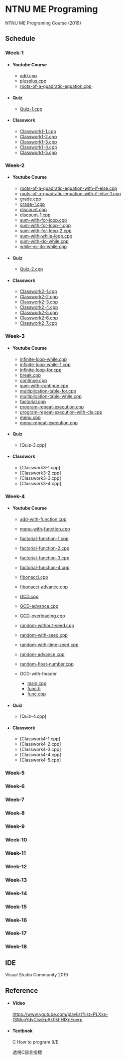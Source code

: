 # NTNU ME Programing
NTNU ME Programing Course (2019)

## Schedule
### Week-1 

  * #### Youtube Course
    * [add.cpp](Week-1/YoutubeCourse/add.cpp)
    * [plusplus.cpp](Week-1/YoutubeCourse/plusplus.cpp)
    * [roots-of-a-quadratic-equation.cpp](Week-1/YoutubeCourse/roots-of-a-quadratic-equation.cpp)
  * #### Quiz
    * [Quiz-1.cpp](Week-1/Quiz/Quiz-1.cpp)
  * #### Classwork
    * [Classwork1-1.cpp](Week-1/Classwork/Classwork1-1.cpp)
    * [Classwork1-2.cpp](Week-1/Classwork/Classwork1-2.cpp)
    * [Classwork1-3.cpp](Week-1/Classwork/Classwork1-3.cpp)
    * [Classwork1-4.cpp](Week-1/Classwork/Classwork1-4.cpp)
    * [Classwork1-5.cpp](Week-1/Classwork/Classwork1-5.cpp)
### Week-2 

 * #### Youtube Course
   * [roots-of-a-quadratic-equation-with-if-else.cpp](Week-2/YoutubeCourse/roots-of-a-quadratic-equation-with-if-else.cpp)
   * [roots-of-a-quadratic-equation-with-if-else-1.cpp](Week-2/YoutubeCourse/roots-of-a-quadratic-equation-with-if-else-1.cpp)
   * [grade.cpp](Week-2/YoutubeCourse/grade.cpp)
   * [grade-1.cpp](Week-2/YoutubeCourse/grade-1.cpp)
   * [discount.cpp](Week-2/YoutubeCourse/discount.cpp)
   * [discount-1.cpp](Week-2/YoutubeCourse/discount-1.cpp)
   * [sum-with-for-loop.cpp](Week-2/YoutubeCourse/sum-with-for-loop.cpp)
   * [sum-with-for-loop-1.cpp](Week-2/YoutubeCourse/sum-with-for-loop-1.cpp)
   * [sum-with-for-loop-2.cpp](Week-2/YoutubeCourse/sum-with-for-loop-2.cpp)
   * [sum-with-while-loop.cpp](Week-2/YoutubeCourse/sum-with-while-loop.cpp)
   * [sum-with-do-while.cpp](Week-2/YoutubeCourse/sum-with-do-while.cpp)
   * [while-vs-do-while.cpp](Week-2/YoutubeCourse/while-vs-do-while.cpp)
 * #### Quiz
   * [Quiz-2.cpp](Week-2/Quiz/Quiz-2.cpp)
 * #### Classwork
   * [Classwork2-1.cpp](Week-2/Classwork/Classwork2-1.cpp)
   * [Classwork2-2.cpp](Week-2/Classwork/Classwork2-2.cpp)
   * [Classwork2-3.cpp](Week-2/Classwork/Classwork2-3.cpp)
   * [Classwork2-4.cpp](Week-2/Classwork/Classwork2-4.cpp)
   * [Classwork2-5.cpp](Week-2/Classwork/Classwork2-5.cpp)
   * [Classwork2-6.cpp](Week-2/Classwork/Classwork2-6.cpp)
   * [Classwork2-7.cpp](Week-2/Classwork/Classwork2-7.cpp)
### Week-3

 * #### Youtube Course
   * [infinite-loop-while.cpp](Week-3/YoutubeCourse/infinite-loop-while.cpp)
   * [infinite-loop-while-1.cpp](Week-3/YoutubeCourse/infinite-loop-while-1.cpp)
   * [infinite-loop-for.cpp](Week-3/YoutubeCourse/infinite-loop-for.cpp)
   * [break.cpp](Week-3/YoutubeCourse/break.cpp)
   * [continue.cpp](Week-3/YoutubeCourse/continue.cpp)
   * [sum-with-continue.cpp](Week-3/YoutubeCourse/sum-with-continue.cpp)
   * [multiplication-table-for.cpp](Week-3/YoutubeCourse/multiplication-table-for.cpp)
   * [multiplication-table-while.cpp](Week-3/YoutubeCourse/multiplication-table-while.cpp)
   * [factorial.cpp](Week-3/YoutubeCourse/factorial.cpp)
   * [program-repeat-execution.cpp](Week-3/YoutubeCourse/program-repeat-execution.cpp)
   * [program-repeat-execution-with-cls.cpp](Week-3/YoutubeCourse/program-repeat-execution-with-cls.cpp)
   * [menu.cpp](Week-3/YoutubeCourse/menu.cpp)
   * [menu-repeat-execution.cpp](Week-3/YoutubeCourse/menu-repeat-execution.cpp)
 * #### Quiz
   * [Quiz-3.cpp] 
 * #### Classwork
   * [Classwork3-1.cpp]
   * [Classwork3-2.cpp]
   * [Classwork3-3.cpp]
   * [Classwork3-4.cpp]
### Week-4

 * #### Youtube Course
   * [add-with-function.cpp](Week-4/YoutubeCourse/add-with-function.cpp)
   * [menu-with-function.cpp](Week-4/YoutubeCourse/menu-with-function.cpp)
   * [factorial-function-1.cpp](Week-4/YoutubeCourse/factorial-function-1.cpp)
   * [factorial-function-2.cpp](Week-4/YoutubeCourse/factorial-function-2.cpp)
   * [factorial-function-3.cpp](Week-4/YoutubeCourse/factorial-function-3.cpp)
   * [factorial-function-4.cpp](Week-4/YoutubeCourse/factorial-function-4.cpp)
   * [fibonacci.cpp](Week-4/YoutubeCourse/fibonacci.cpp)
   * [fibonacci-advance.cpp](Week-4/YoutubeCourse/fibonacci-advance.cpp)
   * [GCD.cpp](Week-4/YoutubeCourse/GCD.cpp)
   * [GCD-advance.cpp](Week-4/YoutubeCourse/GCD-advance.cpp)
   * [GCD-overloading.cpp](Week-4/YoutubeCourse/GCD-overloading.cpp)
   * [random-without-seed.cpp](Week-4/YoutubeCourse/random-without-seed.cpp)
   * [random-with-seed.cpp](Week-4/YoutubeCourse/random-with-seed.cpp)
   * [random-with-time-seed.cpp](Week-4/YoutubeCourse/random-with-time-seed.cpp)
   * [random-advance.cpp](Week-4/YoutubeCourse/random-advance.cpp)
   * [random-float-number.cpp](Week-4/YoutubeCourse/random-float-number.cpp)
   * GCD-with-header
   
     * [main.cpp](Week-4/YoutubeCourse/GCD-with-header/main.cpp)
     * [func.h](Week-4/YoutubeCourse/GCD-with-header/func.h)
     * [func.cpp](Week-4/YoutubeCourse/GCD-with-header/func.cpp)
    
 * #### Quiz
   * [Quiz-4.cpp]
 * #### Classwork
   * [Classwork4-1.cpp]
   * [Classwork4-2.cpp]
   * [Classwork4-3.cpp]
   * [Classwork4-4.cpp]
   * [Classwork4-5.cpp]
### Week-5

### Week-6

### Week-7

### Week-8

### Week-9

### Week-10

### Week-11

### Week-12

### Week-13

### Week-14

### Week-15

### Week-16

### Week-17

### Week-18

## IDE
Visual Studio Community 2019

## Reference
* #### Video  

    https://www.youtube.com/playlist?list=PLXxs-fSMcpYdvCissEpAk0khHlXnEovrp

* #### Textbook  

    C How to program 8/E
 
    透視C語言指標

